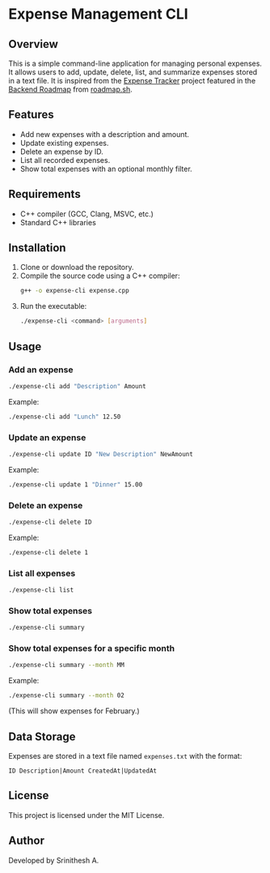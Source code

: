 # Expense Management CLI

## Overview
This is a simple command-line application for managing personal expenses. It allows users to add, update, delete, list, and summarize expenses stored in a text file.
It is inspired from the [Expense Tracker](https://roadmap.sh/projects/expense-tracker) project featured in the [Backend Roadmap](https://roadmap.sh/backend) from [roadmap.sh](https://roadmap.sh/).

## Features
- Add new expenses with a description and amount.
- Update existing expenses.
- Delete an expense by ID.
- List all recorded expenses.
- Show total expenses with an optional monthly filter.

## Requirements
- C++ compiler (GCC, Clang, MSVC, etc.)
- Standard C++ libraries

## Installation
1. Clone or download the repository.
2. Compile the source code using a C++ compiler:
   ```sh
   g++ -o expense-cli expense.cpp
   ```
3. Run the executable:
   ```sh
   ./expense-cli <command> [arguments]
   ```

## Usage
### Add an expense
```sh
./expense-cli add "Description" Amount
```
Example:
```sh
./expense-cli add "Lunch" 12.50
```

### Update an expense
```sh
./expense-cli update ID "New Description" NewAmount
```
Example:
```sh
./expense-cli update 1 "Dinner" 15.00
```

### Delete an expense
```sh
./expense-cli delete ID
```
Example:
```sh
./expense-cli delete 1
```

### List all expenses
```sh
./expense-cli list
```

### Show total expenses
```sh
./expense-cli summary
```

### Show total expenses for a specific month
```sh
./expense-cli summary --month MM
```
Example:
```sh
./expense-cli summary --month 02
```
(This will show expenses for February.)

## Data Storage
Expenses are stored in a text file named `expenses.txt` with the format:
```
ID Description|Amount CreatedAt|UpdatedAt
```

## License
This project is licensed under the MIT License.

## Author
Developed by Srinithesh A.

